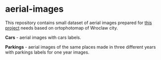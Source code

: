 # aerial-images

This repository contains small dataset of aerial images prepared for [this project](https://github.com/kornelro/aerial-images-cars-detection) needs based on ortophotomap of Wroclaw city.

**Cars** - aerial images with cars labels.

**Parkings** - aerial images of the same places made in three different years with parkings labels for one year images.